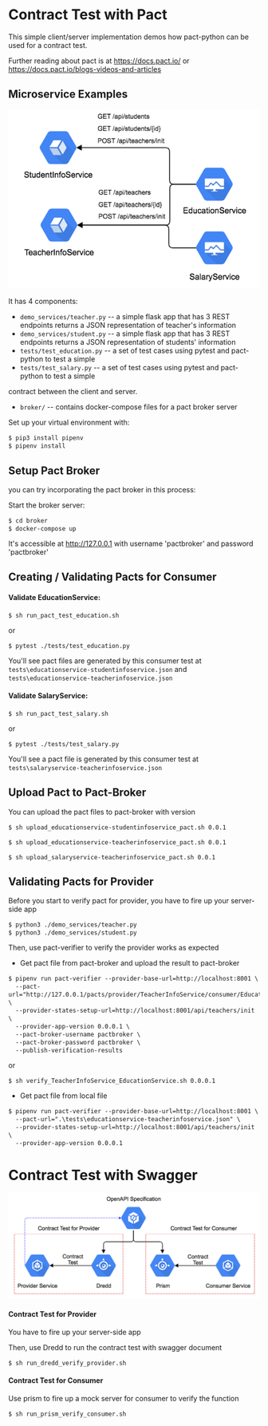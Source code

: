Contract Test with Pact
================

This simple client/server implementation demos how pact-python can be used for a contract test.

Further reading about pact is at https://docs.pact.io/ or https://docs.pact.io/blogs-videos-and-articles

## Microservice Examples
![image](MicroservicesExamples.png)

It has 4 components:
* `demo_services/teacher.py` -- a simple flask app that has 3 REST endpoints returns a JSON representation of teacher's information
* `demo_services/student.py` -- a simple flask app that has 3 REST endpoints returns a JSON representation of students' information
* `tests/test_education.py` -- a set of test cases using pytest and pact-python to test a simple
* `tests/test_salary.py` -- a set of test cases using pytest and pact-python to test a simple

contract between the client and server.
* `broker/` -- contains docker-compose files for a pact broker server

Set up your virtual environment with:

```
$ pip3 install pipenv
$ pipenv install
```

## Setup Pact Broker

you can try incorporating the pact broker in this process:

Start the broker server:
```
$ cd broker
$ docker-compose up
```
It's accessible at http://127.0.0.1 with username 'pactbroker' and password 'pactbroker'

## Creating / Validating Pacts for Consumer

#### Validate EducationService:
```
$ sh run_pact_test_education.sh
```
or
```
$ pytest ./tests/test_education.py
```
You'll see pact files are generated by this consumer test at `tests\educationservice-studentinfoservice.json` and `tests\educationservice-teacherinfoservice.json`

#### Validate SalaryService:
```
$ sh run_pact_test_salary.sh
```
or
```
$ pytest ./tests/test_salary.py
```
You'll see a pact file is generated by this consumer test at `tests\salaryservice-teacherinfoservice.json`

## Upload Pact to Pact-Broker

You can upload the pact files to pact-broker with version

```
$ sh upload_educationservice-studentinfoservice_pact.sh 0.0.1
```

```
$ sh upload_educationservice-teacherinfoservice_pact.sh 0.0.1
```

```
$ sh upload_salaryservice-teacherinfoservice_pact.sh 0.0.1
```

## Validating Pacts for Provider

Before you start to verify pact for provider, you have to fire up your server-side app

```
$ python3 ./demo_services/teacher.py
$ python3 ./demo_services/student.py
```

Then, use pact-verifier to verify the provider works as expected

* Get pact file from pact-broker and upload the result to pact-broker
```
$ pipenv run pact-verifier --provider-base-url=http://localhost:8001 \
  --pact-url="http://127.0.0.1/pacts/provider/TeacherInfoService/consumer/EducationService/latest" \
  --provider-states-setup-url=http://localhost:8001/api/teachers/init \
  --provider-app-version 0.0.0.1 \
  --pact-broker-username pactbroker \
  --pact-broker-password pactbroker \
  --publish-verification-results
```
or
```
$ sh verify_TeacherInfoService_EducationService.sh 0.0.0.1
```

* Get pact file from local file
```
$ pipenv run pact-verifier --provider-base-url=http://localhost:8001 \
  --pact-url=".\tests\educationservice-teacherinfoservice.json" \
  --provider-states-setup-url=http://localhost:8001/api/teachers/init \
  --provider-app-version 0.0.0.1
```


Contract Test with Swagger
================
![image](ContractTestwithSwagger.png)

#### Contract Test for Provider

You have to fire up your server-side app

Then, use Dredd to run the contract test with swagger document
```
$ sh run_dredd_verify_provider.sh
```

#### Contract Test for Consumer

Use prism to fire up a mock server for consumer to verify the function
```
$ sh run_prism_verify_consumer.sh
```

